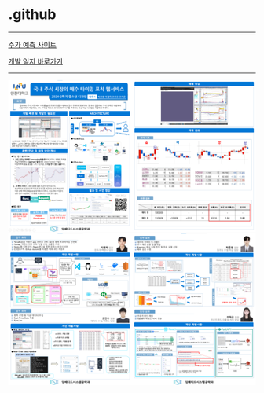# .github

---
[주가 예측 사이트](https://jeus.site/)

[개발 일지 바로가기](https://inu-capstone-zeus.github.io/)

---

![](/image/판넬1.png)
![](/image/판넬2.png)
